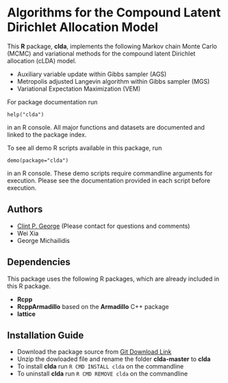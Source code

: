 Algorithms for the Compound Latent Dirichlet Allocation Model
=============================================================

This **R** package, **clda**, implements the following Markov chain Monte Carlo 
(MCMC) and variational methods for the compound latent Dirichlet allocation 
(cLDA) model. 
* Auxiliary variable update within Gibbs sampler (AGS)
* Metropolis adjusted Langevin algorithm within Gibbs sampler (MGS)
* Variational Expectation Maximization (VEM)


For package documentation run 

``` help("clda") ```

in an R console. All major functions and datasets are documented and linked to 
the package index. 

To see all demo R scripts available in this package, run 

``` demo(package="clda") ```

in an R console. These demo scripts require commandline arguments for execution. 
Please see the documentation provided in each script before execution.    

Authors
----------------------------
* [Clint P. George](https://clintpgeorge.wordpress.com) (Please contact for questions and comments)
* Wei Xia
* George Michailidis 

Dependencies
----------------------------

This package uses the following R packages, which are already included in this R package.   
* **Rcpp**
* **RcppArmadillo** based on the **Armadillo** C++ package 
* **lattice**

Installation Guide 
------------------

* Download the package source from [Git Download Link](https://github.com/clintpgeorge/clda/archive/master.zip)
* Unzip the dowloaded file and rename the folder **clda-master** to **clda** 
* To install **clda** run ```R CMD INSTALL clda``` on the commandline 
* To uninstall **clda** run ```R CMD REMOVE clda``` on the commandline 

